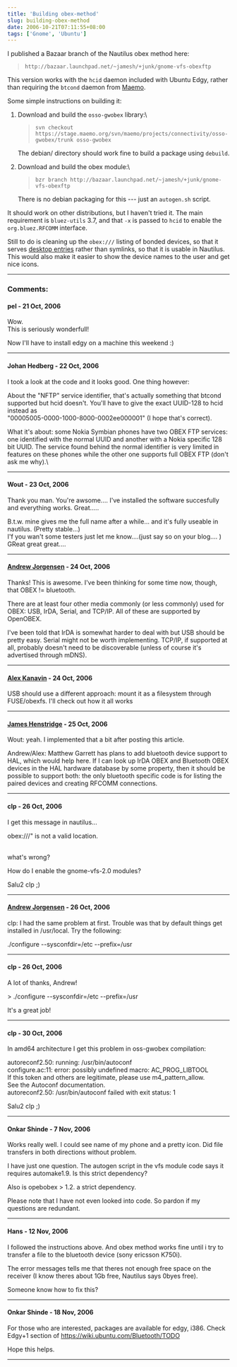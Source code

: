 ```yaml
---
title: 'Building obex-method'
slug: building-obex-method
date: 2006-10-21T07:11:55+08:00
tags: ['Gnome', 'Ubuntu']
---
```


I published a Bazaar branch of the Nautilus obex method here:

> `http://bazaar.launchpad.net/~jamesh/+junk/gnome-vfs-obexftp`

This version works with the `hcid` daemon included with Ubuntu Edgy,
rather than requiring the `btcond` daemon from
[Maemo](http://www.maemo.org).

Some simple instructions on building it:

1.  Download and build the `osso-gwobex` library:\

    > `svn checkout https://stage.maemo.org/svn/maemo/projects/connectivity/osso-gwobex/trunk osso-gwobex`

    The debian/ directory should work fine to build a package using
    `debuild`.

2.  Download and build the obex module:\

    > `bzr branch http://bazaar.launchpad.net/~jamesh/+junk/gnome-vfs-obexftp`

    There is no debian packaging for this --- just an `autogen.sh`
    script.

It should work on other distributions, but I haven\'t tried it. The main
requirement is `bluez-utils` 3.7, and that `-x` is passed to `hcid` to
enable the `org.bluez.RFCOMM` interface.

Still to do is cleaning up the `obex:///` listing of bonded devices, so
that it serves [desktop
entries](http://standards.freedesktop.org/desktop-entry-spec/latest/)
rather than symlinks, so that it is usable in Nautilus. This would also
make it easier to show the device names to the user and get nice icons.

---
### Comments:
#### pel - <time datetime="2006-10-21 21:41:03">21 Oct, 2006</time>

Wow.\
This is seriously wonderfull!

Now I\'ll have to install edgy on a machine this weekend :)

---
#### Johan Hedberg - <time datetime="2006-10-22 00:10:50">22 Oct, 2006</time>

I took a look at the code and it looks good. One thing however:

About the \"NFTP\" service identifier, that\'s actually something that
btcond supported but hcid doesn\'t. You\'ll have to give the exact
UUID-128 to hcid instead as\
\"00005005-0000-1000-8000-0002ee000001\" (I hope that\'s correct).

What it\'s about: some Nokia Symbian phones have two OBEX FTP services:
one identified with the normal UUID and another with a Nokia specific
128 bit UUID. The service found behind the normal identifier is very
limited in features on these phones while the other one supports full
OBEX FTP (don\'t ask me why).\

---
#### Wout - <time datetime="2006-10-23 23:17:11">23 Oct, 2006</time>

Thank you man. You\'re awsome\.... I\'ve installed the software
succesfully and everything works. Great\.....

B.t.w. mine gives me the full name after a while\... and it\'s fully
useable in nautilus. (Pretty stable\...)\
I\'f you wan\'t some testers just let me know\....(just say so on your
blog\.... )\
GReat great great\....

---
#### [Andrew Jorgensen](http://andrew.jorgensenfamily.us) - <time datetime="2006-10-24 07:53:10">24 Oct, 2006</time>

Thanks! This is awesome. I\'ve been thinking for some time now, though,
that OBEX != bluetooth.

There are at least four other media commonly (or less commonly) used for
OBEX: USB, IrDA, Serial, and TCP/IP. All of these are supported by
OpenOBEX.

I\'ve been told that IrDA is somewhat harder to deal with but USB should
be pretty easy. Serial might not be worth implementing. TCP/IP, if
supported at all, probably doesn\'t need to be discoverable (unless of
course it\'s advertised through mDNS).

---
#### [Alex Kanavin](http://www.sensi.org/~ak/openobex-usb/) - <time datetime="2006-10-24 21:46:08">24 Oct, 2006</time>

USB should use a different approach: mount it as a filesystem through
FUSE/obexfs. I\'ll check out how it all works

---
#### [James Henstridge](http://blogs.gnome.org/jamesh) - <time datetime="2006-10-25 16:30:09">25 Oct, 2006</time>

Wout: yeah. I implemented that a bit after posting this article.

Andrew/Alex: Matthew Garrett has plans to add bluetooth device support
to HAL, which would help here. If I can look up IrDA OBEX and Bluetooth
OBEX devices in the HAL hardware database by some property, then it
should be possible to support both: the only bluetooth specific code is
for listing the paired devices and creating RFCOMM connections.

---
#### clp - <time datetime="2006-10-26 00:36:35">26 Oct, 2006</time>

I get this message in nautilus\...

obex:///\" is not a valid location.

\
what\'s wrong?

How do I enable the gnome-vfs-2.0 modules?

Salu2 clp ;)

---
#### [Andrew Jorgensen](http://andrew.jorgensenfamily.us/) - <time datetime="2006-10-26 02:30:01">26 Oct, 2006</time>

clp: I had the same problem at first. Trouble was that by default things
get installed in /usr/local. Try the following:

./configure \--sysconfdir=/etc \--prefix=/usr

---
#### clp - <time datetime="2006-10-26 17:24:59">26 Oct, 2006</time>

A lot of thanks, Andrew!

\> ./configure \--sysconfdir=/etc \--prefix=/usr

It\'s a great job!

---
#### clp - <time datetime="2006-10-30 05:47:50">30 Oct, 2006</time>

In amd64 architecture I get this problem in oss-gwobex compilation:

autoreconf2.50: running: /usr/bin/autoconf\
configure.ac:11: error: possibly undefined macro: AC\_PROG\_LIBTOOL\
If this token and others are legitimate, please use m4\_pattern\_allow.\
See the Autoconf documentation.\
autoreconf2.50: /usr/bin/autoconf failed with exit status: 1

Salu2 clp ;)

---
#### Onkar Shinde - <time datetime="2006-11-07 06:07:07">7 Nov, 2006</time>

Works really well. I could see name of my phone and a pretty icon. Did
file transfers in both directions without problem.

I have just one question. The autogen script in the vfs module code says
it requires automake1.9. Is this strict dependency?

Also is opebobex \> 1.2. a strict dependency.

Please note that I have not even looked into code. So pardon if my
questions are redundant.

---
#### Hans - <time datetime="2006-11-12 13:24:43">12 Nov, 2006</time>

I followed the instructions above. And obex method works fine until i
try to transfer a file to the bluetooth device (sony ericsson K750i).

The error messages tells me that theres not enough free space on the
receiver (I know theres about 1Gb free, Nautilus says 0byes free).

Someone know how to fix this?

---
#### Onkar Shinde - <time datetime="2006-11-18 10:55:12">18 Nov, 2006</time>

For those who are interested, packages are available for edgy, i386.
Check Edgy+1 section of <https://wiki.ubuntu.com/Bluetooth/TODO>

Hope this helps.

---
